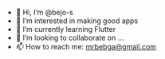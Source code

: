 - 👋 Hi, I’m @bejo-s
- 👀 I’m interested in making good apps
- 🌱 I’m currently learning Flutter
- 💞️ I’m looking to collaborate on ...
- 📫 How to reach me: mrbebga@gmail.com

<!---
beejoos/beejoos is a ✨ special ✨ repository because its `README.md` (this file) appears on your GitHub profile.
You can click the Preview link to take a look at your changes.
--->
